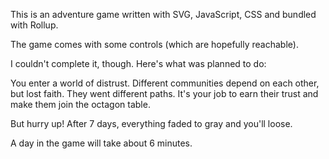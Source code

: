 This is an adventure game written with SVG, JavaScript, CSS and bundled with Rollup.

The game comes with some controls (which are hopefully reachable).

I couldn't complete it, though. Here's what was planned to do:

You enter a world of distrust. Different communities depend on each other, but lost faith. They went different paths.
It's your job to earn their trust and make them join the octagon table.

But hurry up! After 7 days, everything faded to gray and you'll loose.

A day in the game will take about 6 minutes.